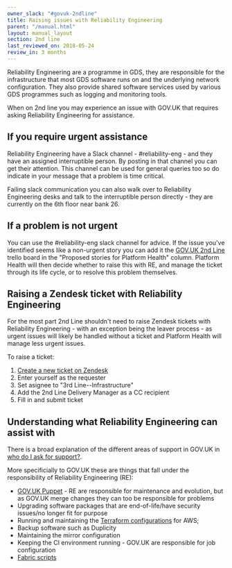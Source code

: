 ```yaml
---
owner_slack: "#govuk-2ndline"
title: Raising issues with Reliability Engineering
parent: "/manual.html"
layout: manual_layout
section: 2nd line
last_reviewed_on: 2018-05-24
review_in: 3 months
---
```


Reliability Engineering are a programme in GDS, they are responsible for the
infrastructure that most GDS software runs on and the underlying network
configuration. They also provide shared software services used by
various GDS programmes such as logging and monitoring tools.

When on 2nd line you may experience an issue with GOV.UK that requires asking
Reliability Engineering for assistance.

## If you require urgent assistance

Reliability Engineering have a Slack channel - #reliability-eng - and they
have an assigned interruptible person. By posting in that channel you can get
their attention. This channel can be used for general queries too so do
indicate in your message that a problem is time critical.

Failing slack communication you can also walk over to Reliability Engineering
desks and talk to the interruptible person directly - they are currently on
the 6th floor near bank 26.

## If a problem is not urgent

You can use the #reliability-eng slack channel for advice. If the issue you've
identified seems like a non-urgent story you can add it the
[GOV.UK 2nd Line][2nd-line-trello] trello board in the "Proposed stories for
Platform Health" column. Platform Health will then decide whether to raise this
with RE, and manage the ticket through its life cycle, or to resolve this
problem themselves.

[2nd-line-trello]: https://trello.com/b/M7UzqXpk/govuk-2nd-line

## Raising a Zendesk ticket with Reliability Engineering

For the most part 2nd Line shouldn't need to raise Zendesk tickets with
Reliability Engineering - with an exception being the leaver process - as
urgent issues will likely be handled without a ticket and Platform Health will
manage less urgent issues.

To raise a ticket:

1. [Create a new ticket on Zendesk][new-zendesk-ticket]
1. Enter yourself as the requester
1. Set asignee to "3rd Line--Infrastructure"
1. Add the 2nd Line Delivery Manager as a CC recipient
1. Fill in and submit ticket

[new-zendesk-ticket]: https://govuk.zendesk.com/agent/tickets/new/1

## Understanding what Reliability Engineering can assist with

There is a broad explanation of the different areas of support in GOV.UK in
[who do I ask for support?](/manual/who-do-i-ask-for-support).

More specificially to GOV.UK these are things that fall under the
responsibility of Reliability Engineering (RE):

- [GOV.UK Puppet](https://github.com/alphagov/govuk-puppet) - RE are
  responsible for maintenance and evolution, but as GOV.UK merge changes they
  can too be responsible for problems
- Upgrading software packages that are end-of-life/have security issues/no
  longer fit for purpose
- Running and maintaining the
  [Terraform configurations](https://github.com/alphagov/govuk-aws/) for AWS;
- Backup software such as Duplicity
- Maintaining the mirror configuration
- Keeping the CI environment running - GOV.UK are responsible for job
  configuration
- [Fabric scripts](https://github.com/alphagov/fabric-scripts)
